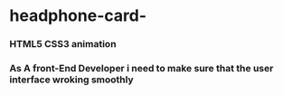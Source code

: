 # headphone-card-
### HTML5 CSS3 animation
### As A front-End Developer i need to make sure that the user interface wroking smoothly 
